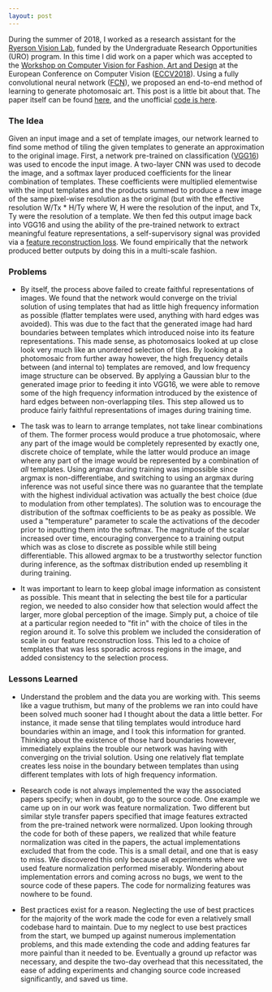 ```yaml
---
layout: post
---
```


During the summer of 2018, I worked as a research assistant for the [Ryerson Vision Lab](http://ryersonvisionlab.github.io), funded by the Undergraduate Research Opportunities (URO) program. In this time I did work on a paper which was accepted to the [Workshop on Computer Vision for Fashion, Art and Design](https://sites.google.com/view/eccvfashion) at the European Conference on Computer Vision ([ECCV2018](https://eccv2018.org/)). Using a fully convolutional neural network ([FCN](https://people.eecs.berkeley.edu/~jonlong/long_shelhamer_fcn.pdf)), we proposed an end-to-end method of learning to generate photomosaic art. This post is a little bit about that. The paper itself can be found [here](https://drive.google.com/file/d/1yPn-pY7kJGEWdQvt3AsFPPnQ-Bk1Dk4x/view?usp=sharing), and the unofficial [code is here](https://github.com/nsaftarli/perceptual-photomosaic).


### The Idea

Given an input image and a set of template images, our network learned to find some method of tiling the given templates to generate an approximation to the original image. First, a network pre-trained on classification ([VGG16](https://arxiv.org/pdf/1409.1556.pdf)) was used to encode the input image. A two-layer CNN was used to decode the image, and a softmax layer produced coefficients for the linear combination of templates. These coefficients were multiplied elementwise with the input templates and the products summed to produce a new image of the same pixel-wise resolution as the original (but with the effective resolution W/Tx * H/Ty where W, H were the resolution of the input, and Tx, Ty were the resolution of a template. We then fed this output image back into VGG16 and using the ability of the pre-trained network to extract meaningful feature representations, a self-supervisory signal was provided via a [feature reconstruction loss](https://cs.stanford.edu/people/jcjohns/papers/eccv16/JohnsonECCV16.pdf). We found empirically that the network produced better outputs by doing this in a multi-scale fashion. 

### Problems

* By itself, the process above failed to create faithful representations of images. We found that the network would converge on the trivial solution of using templates that had as little high frequency information as possible (flatter templates were used, anything with hard edges was avoided). This was due to the fact that the generated image had hard boundaries between templates which introduced noise into its feature representations. This made sense, as photomosaics looked at up close look very much like an unordered selection of tiles. By looking at a photomosaic from further away however, the high frequency details between (and internal to) templates are removed, and low frequency image structure can be observed. By applying a Gaussian blur to the generated image prior to feeding it into VGG16, we were able to remove some of the high frequency information introduced by the existence of hard edges between non-overlapping tiles. This step allowed us to produce fairly faithful representations of images during training time.

* The task was to learn to arrange templates, not take linear combinations of them. The former process would produce a true photomosaic, where any part of the image would be completely represented by exactly one, discrete choice of template, while the latter would produce an image where any part of the image would be represented by a combination of *all* templates. Using argmax during training was impossible since argmax is non-differentiabe, and switching to using an argmax during inference was not useful since there was no guarantee that the template with the highest individual activation was actually the best choice (due to modulation from other templates). The solution was to encourage the distribution of the softmax coefficients to be as peaky as possible. We used a "temperature" parameter to scale the activations of the decoder prior to inputting them into the softmax. The magnitude of the scalar increased over time, encouraging convergence to a training output which was as close to discrete as possible while still being differentiable. This allowed argmax to be a trustworthy selector function during inference, as the softmax distribution ended up resembling it during training.

* It was important to learn to keep global image information as consistent as possible. This meant that in selecting the best tile for a particular region, we needed to also consider how that selection would affect the larger, more global perception of the image. Simply put, a choice of tile at a particular region needed to "fit in" with the choice of tiles in the region around it. To solve this problem we included the consideration of scale in our feature reconstruction loss. This led to a choice of templates that was less sporadic across regions in the image, and added consistency to the selection process. 


### Lessons Learned

* Understand the problem and the data you are working with. This seems like a vague truthism, but many of the problems we ran into could have been solved much sooner had I thought about the data a little better. For instance, it made sense that tiling templates would introduce hard boundaries within an image, and I took this information for granted. Thinking about the existence of those hard boundaries however, immediately explains the trouble our network was having with converging on the trivial solution. Using one relatively flat template creates less noise in the boundary between templates than using different templates with lots of high frequency information. 

* Research code is not always implemented the way the associated papers specify; when in doubt, go to the source code. One example we came up on in our work was feature normalization. Two different but similar style transfer papers specified that image features extracted from the pre-trained network were normalized. Upon looking through the code for both of these papers, we realized that while feature normalization was cited in the papers, the actual implementations excluded that from the code. This is a small detail, and one that is easy to miss. We discovered this only because all experiments where we used feature normalization performed miserably. Wondering about implementation errors and coming across no bugs, we went to the source code of these papers. The code for normalizing features was nowhere to be found. 

* Best practices exist for a reason. Neglecting the use of best practices for the majority of the work made the code for even a relatively small codebase hard to maintain. Due to my neglect to use best practices from the start, we bumped up against numerous implementation problems, and this made extending the code and adding features far more painful than it needed to be. Eventually a ground up refactor was necessary, and despite the two-day overhead that this necessitated, the ease of adding experiments and changing source code increased significantly, and saved us time. 









